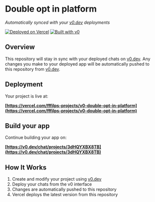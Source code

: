 # Double opt in platform

*Automatically synced with your [v0.dev](https://v0.dev) deployments*

[![Deployed on Vercel](https://img.shields.io/badge/Deployed%20on-Vercel-black?style=for-the-badge&logo=vercel)](https://vercel.com/fffilps-projects/v0-double-opt-in-platform)
[![Built with v0](https://img.shields.io/badge/Built%20with-v0.dev-black?style=for-the-badge)](https://v0.dev/chat/projects/3dHQYXBX8TB)

## Overview

This repository will stay in sync with your deployed chats on [v0.dev](https://v0.dev).
Any changes you make to your deployed app will be automatically pushed to this repository from [v0.dev](https://v0.dev).

## Deployment

Your project is live at:

**[https://vercel.com/fffilps-projects/v0-double-opt-in-platform](https://vercel.com/fffilps-projects/v0-double-opt-in-platform)**

## Build your app

Continue building your app on:

**[https://v0.dev/chat/projects/3dHQYXBX8TB](https://v0.dev/chat/projects/3dHQYXBX8TB)**

## How It Works

1. Create and modify your project using [v0.dev](https://v0.dev)
2. Deploy your chats from the v0 interface
3. Changes are automatically pushed to this repository
4. Vercel deploys the latest version from this repository